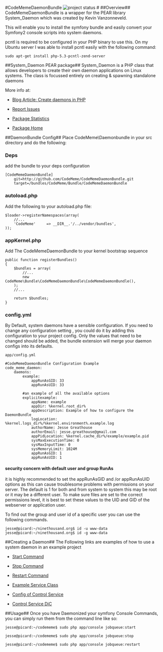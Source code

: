 #CodeMemeDaemonBundle ![project status](http://stillmaintained.com/CodeMeme/CodeMemeDaemonBundle.png) #
##Overview##
CodeMemeDaemonBundle is a wrapper for the PEAR library System_Daemon which was created by Kevin Vanzonneveld.

This will enable you to install the symfony bundle and easily convert your Symfony2 console scripts into system daemons.

pcntl is required to be configured in your PHP binary to use this. On my Ubuntu server I was able to install pcntl easily with the following command:

    sudo apt-get install php-5.3-pcntl-zend-server 

##System_Daemon PEAR package##
System_Daemon is a PHP class that allows developers to create their own daemon 
applications on Linux systems. The class is focussed entirely on creating & 
spawning standalone daemons

More info at:

- [Blog Article: Create daemons in PHP][1]
- [Report Issues][2]
- [Package Statistics][3]
- [Package Home][4]

  [1]: http://kevin.vanzonneveld.net/techblog/article/create_daemons_in_php/
  [2]: http://pear.php.net/bugs/report.php?package=System_Daemon
  [3]: http://pear.php.net/package-stats.php?pid=798&cid=37
  [4]: http://pear.php.net/package/System_Daemon


##DaemonBundle Config##
Place CodeMeme\Daemonbundle in your src directory and do the following:

### Deps ###
add the bundle to your deps configuration

    [CodeMemeDaemonBundle]
        git=http://github.com/CodeMeme/CodeMemeDaemonBundle.git
        target=/bundles/CodeMeme/Bundle/CodeMemeDaemonBundle

### autoload.php ###
Add the following to your autoload.php file:

    $loader->registerNamespaces(array(
        //...
        'CodeMeme'     => __DIR__.'/../vendor/bundles',
    ));

### appKernel.php ###
Add The CodeMemeDaemonBundle to your kernel bootstrap sequence

    public function registerBundles()
    {
        $bundles = array(
            //...
            new CodeMeme\Bundle\CodeMemeDaemonBundle\CodeMemeDaemonBundle(),
        );
        //...

        return $bundles;
    }

### config.yml ###
By Default, system daemons have a sensible configuration. If you need to change any configuration setting , you could do it by adding this configuration to your project config. Only the values that need to be changed should be added, the bundle extension will merge your daemon configs into its defaults.

    app/config.yml

    #CodeMemeDaemonBundle Configuration Example
    code_meme_daemon:
        daemons:
            example:
                appRunAsGID: 33
                appRunAsUID: 33

            #an example of all the available options
            explicitexample:
                appName: example
                appDir: %kernel.root_dir%
                appDescription: Example of how to configure the DaemonBundle
                logLocation: %kernel.logs_dir%/%kernel.environment%.example.log
                authorName: Jesse Greathouse
                authorEmail: jesse.greathouse@gmail.com
                appPidLocation: %kernel.cache_dir%/example/example.pid
                sysMaxExecutionTime: 0
                sysMaxInputTime: 0
                sysMemoryLimit: 1024M
                appRunAsGID: 1
                appRunAsUID: 1

#### security concern with default user and group RunAs ####
it is highly recommended to set the appRunAsGID and /or appRunAsUID options as this can cause troublesome problems with permissions on your server. The default is 1 for both and from system to system this may be root or it may be a different user. To make sure files are set to the correct permissions level, it is best to set these values to the UID and GID of the webserver or application user.

To find out the group and user id of a specific user you can use the following commands.

    jesse@picard:~/ninethousand.org$ id -u www-data
    jesse@picard:~/ninethousand.org$ id -g www-data

##Creating a Daemon##
The Following links are examples of how to use a system daemon in an example project

- [Start Command][8]
- [Stop Command][9]
- [Restart Command][10]
- [Example Service Class][5]
- [Config of Control Service][6]
- [Control Service DiC][7]

  [5]: https://github.com/CodeMeme/CodeMemeDaemonBundle/blob/master/Service/ExampleControl.php
  [6]: https://github.com/CodeMeme/CodeMemeDaemonBundle/blob/master/Resources/config/daemon.xml
  [7]: https://github.com/CodeMeme/CodeMemeDaemonBundle/blob/master/DependencyInjection/ExampleExtension.php
  [8]: https://github.com/CodeMeme/CodeMemeDaemonBundle/blob/master/Command/ExampleStartCommand.php
  [9]: https://github.com/CodeMeme/CodeMemeDaemonBundle/blob/master/Command/ExampleStopCommand.php
  [10]: https://github.com/CodeMeme/CodeMemeDaemonBundle/blob/master/Command/ExampleRestartCommand.php
  
##Usage##
Once you have Daemonized your symfony Console Commands, you can simply run them from the command line like so:

    jesse@picard:~/codememe$ sudo php app/console jobqueue:start

    jesse@picard:~/codememe$ sudo php app/console jobqueue:stop

    jesse@picard:~/codememe$ sudo php app/console jobqueue:restart
